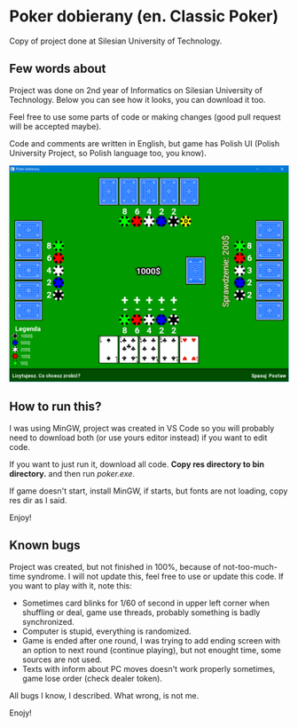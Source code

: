 # Poker dobierany (en. Classic Poker)
Copy of project done at Silesian University of Technology.

## Few words about
Project was done on 2nd year of Informatics on Silesian University of Technology. Below you can see how it looks, you can download it too.

Feel free to use some parts of code or making changes (good pull request will be accepted maybe).

Code and comments are written in English, but game has Polish UI (Polish University Project, so Polish language too, you know).

![Screen from game](docs/game.png)

## How to run this?
I was using MinGW, project was created in VS Code so you will probably need to download both (or use yours editor instead) if you want to edit code.

If you want to just run it, download all code. **Copy res directory to bin directory.** and then run *poker.exe*.

If game doesn't start, install MinGW, if starts, but fonts are not loading, copy res dir as I said.

Enjoy!

## Known bugs
Project was created, but not finished in 100%, because of not-too-much-time syndrome. I will not update this, feel free to use or update this code. If you want to play with it, note this:
- Sometimes card blinks for 1/60 of second in upper left corner when shuffling or deal, game use threads, probably something is badly synchronized.
- Computer is stupid, everything is randomized.
- Game is ended after one round, I was trying to add ending screen with an option to next round (continue playing), but not enought time, some sources are not used.
- Texts with inform about PC moves doesn't work properly sometimes, game lose order (check dealer token).

All bugs I know, I described. What wrong, is not me.

Enojy!
